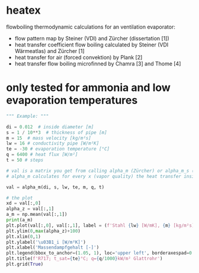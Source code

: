 # heatex
flowboiling thermodynamic calculations for an ventilation evaporator:
  - flow pattern map by Steiner (VDI) and Zürcher (dissertation [1])
  - heat transfer coefficient flow boiling calculated by Steiner (VDI Wärmeatlas) and Zürcher [1]
  - heat transfer for air (forced convektion) by Plank [2]
  - heat transfer flow boiling microfinned by Chamra [3] and Thome [4]

# only tested for ammonia and low evaporation temperatures 
``` python
""" Example: """

di = 0.012  # inside diameter [m]
s = 1 / 10**3  # thickness of pipe [m]
m = 15  # mass velocity [kg/m²s]
lw = 16 # conductivity pipe [W/m²K]
te = -30 # evaporation temperature [°C]
q = 6400 # heat flux [W/m²]
t = 50 # steps

# val is a matrix you get from calling alpha_m (Zürcher) or alpha_m_s (Steiner)
# alpha_m calculates for every x (vapor quality) the heat transfer inside and gives you a matrix with each pair x-alpha

val = alpha_m(di, s, lw, te, m, q, t)

# the plot
xd = val[:,0]
alpha_z = val[:,1]
a_m = np.mean(val[:,1])
print(a_m)
plt.plot(val[:,0], val[:,1], label = (f'Stahl {lw} [W/mK], {m} [kg/m²s] {di*1000:.2f} x {s*1000} [mm] Glattrohr'))
plt.ylim(0,max(alpha_z)+100)
plt.xlim(0,1)
plt.ylabel('\u03B1_i [W/m²K]')
plt.xlabel('Massendampfgehalt [-]')
plt.legend(bbox_to_anchor=(1.05, 1), loc='upper left', borderaxespad=0.) 
plt.title(f'R717; t_sat={te}°C; q={q/1000}kW/m² Glattrohr')
plt.grid(True)
```

